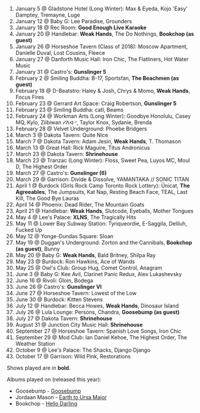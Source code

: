 1. January 5 @ Gladstone Hotel (Long Winter): Max & Eyeda, Kojo 'Easy' Damptey, Tremayne, Luge
1. January 12 @ Baby G: Lee Paradise, Grounders
1. January 18 @ Rec Room: **Good Enough Live Karaoke**
1. January 20 @ Handlebar: **Weak Hands**, The Do Nothings, **Bookchop (as guest)**
1. January 26 @ Horseshoe Tavern (Class of 2018): Moscow Apartment, Danielle Duval, Lost Cousins, Fleece
1. January 27 @ Danforth Music Hall: Iron Chic, The Flatliners, Hot Water Music
1. January 31 @ Castro's: **Gunslinger 5**
1. February 2 @ Smiling Buddha: B-17, Sportsfan, **The Beachmen (as guest)**
1. February 18 @ D-Beatstro: Haley & Josh, Chrys & Momo, **Weak Hands**, Focus Fires
1. February 23 @ Gerrard Art Space: Craig Robertson, **Gunslinger 5**
1. February 23 @ Smiling Buddha: catl, Beams
1. February 24 @ Workman Arts (Long Winter): Goodbye Honolulu, Casey MQ, Kylo, Ziibiwan ᓯᐱᐘᐣ, Taylor Knox, Sydanie, Brenda
1. February 28 @ Velvet Underground: Phoebe Bridgers
1. March 3 @ Dakota Tavern: Quite Nice
1. March 7 @ Dakota Tavern: Adam Jesin, **Weak Hands**, T. Thomason
1. March 13 @ Great Hall: Rick Maguire, Titus Andronicus
1. March 23 @ Dakota Tavern: **Shrinehouse**
1. March 23 @ Tranzac (Long Winter): Floss, Sweet Pea, Luyos MC, Moul D, The Highest Order
1. March 27 @ Castro's: **Gunslinger (6)**
1. March 29 @ Garrison: Divide & Dissolve, YAMANTAKA // SONIC TITAN
1. April 1 @ Burdock (Girls Rock Camp Toronto Rock Lottery): Ünicat, **The Agreeables**, The Jumpsuits, Kat Nap, Resting Beach Face, TEAL, Last Kill, The Good Bye Lauras
1. April 14 @ Phoenix: Dead Rider, The Mountain Goats
1. April 21 @ Handlebar: **Weak Hands**, Slutcode, Eyeballs, Mother Tongues
1. May 4 @ Lee's Palace: **XLNS**, The Tragically Hits
1. May 11 @ Lower Bay Subway Station: Tyriqueordie, E-Saggila, Deliluh, Fucked Up
1. May 12 @ Yonge-Dundas Square: Sloan
1. May 19 @ Duggan's Underground: Zorton and the Cannibals, **Bookchop (as guest)**, Bunny
1. May 20 @ Baby G: **Weak Hands**, Bald Britney, Shilpa Ray
1. May 23 @ Burdock: Ron Hawkins, Ace of Wands
1. May 25 @ Owl's Club: Group Hug, Comet Control, Anagram
1. June 3 @ Baby G: Kee Avil, Clarinet Panic Redux, Alex Lukashevsky
1. June 16 @ Rivoli: Gloin, Bodega
1. June 26 @ Castro's: **Gunslinger VI**
1. June 27 @ Horseshoe Tavern: Lowest of the Low
1. June 30 @ Burdock: Kitten Stevens
1. July 12 @ Handlebar: Becca Howes, **Weak Hands**, Dinosaur Island
1. July 26 @ Lula Lounge: Persons, Chandra, **Goosebump (as guest)**
1. July 27 @ Dakota Tavern: **Shrinehouse**
1. August 31 @ Junction City Music Hall: **Shrinehouse**
1. September 27 @ Horseshoe Tavern: Spanish Love Songs, Iron Chic
1. September 29 @ Mod Club: Ian Daniel Kehoe, The Highest Order, The Weather Station
1. October 9 @ Lee's Palace: The Shacks, Django Django
1. October 17 @ Garrison: Wild Pink, Restorations

Shows played are in **bold**.

Albums played on (released this year):
* Goosebump - [Goosebump](https://goosebumppleasence.bandcamp.com/)
* Jordaan Mason - [Earth to Ursa Major](https://jordaanmason.bandcamp.com/album/earth-to-ursa-major)
* Bookchop - [Hello Darling](https://bookchop.bandcamp.com/album/hello-darling)
